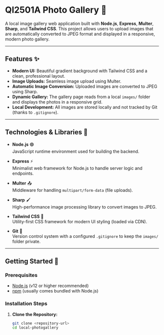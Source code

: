 # QI2501A Photo Gallery 📸

A local image gallery web application built with **Node.js**, **Express**, **Multer**, **Sharp**, and **Tailwind CSS**. This project allows users to upload images that are automatically converted to JPEG format and displayed in a responsive, modern photo gallery.

---

## Features ✨

- **Modern UI:** Beautiful gradient background with Tailwind CSS and a clean, professional layout.
- **Image Uploads:** Seamless image upload using Multer.
- **Automatic Image Conversion:** Uploaded images are converted to JPEG using Sharp.
- **Dynamic Gallery:** The gallery page reads from a local `images/` folder and displays the photos in a responsive grid.
- **Local Development:** All images are stored locally and not tracked by Git (thanks to `.gitignore`).

---

## Technologies & Libraries 🚀

- **Node.js** 🟢  
  JavaScript runtime environment used for building the backend.

- **Express** ⚡  
  Minimalist web framework for Node.js to handle server logic and endpoints.

- **Multer** 📤  
  Middleware for handling `multipart/form-data` (file uploads).

- **Sharp** 🖌️  
  High-performance image processing library to convert images to JPEG.

- **Tailwind CSS** 🎨  
  Utility-first CSS framework for modern UI styling (loaded via CDN).

- **Git** 🔧  
  Version control system with a configured `.gitignore` to keep the `images/` folder private.

---

## Getting Started 🏁

### Prerequisites

- [Node.js](https://nodejs.org/en/) (v12 or higher recommended)
- [npm](https://www.npmjs.com/) (usually comes bundled with Node.js)

### Installation Steps

1. **Clone the Repository:**

   ```bash
   git clone <repository-url>
   cd local-photogallery
